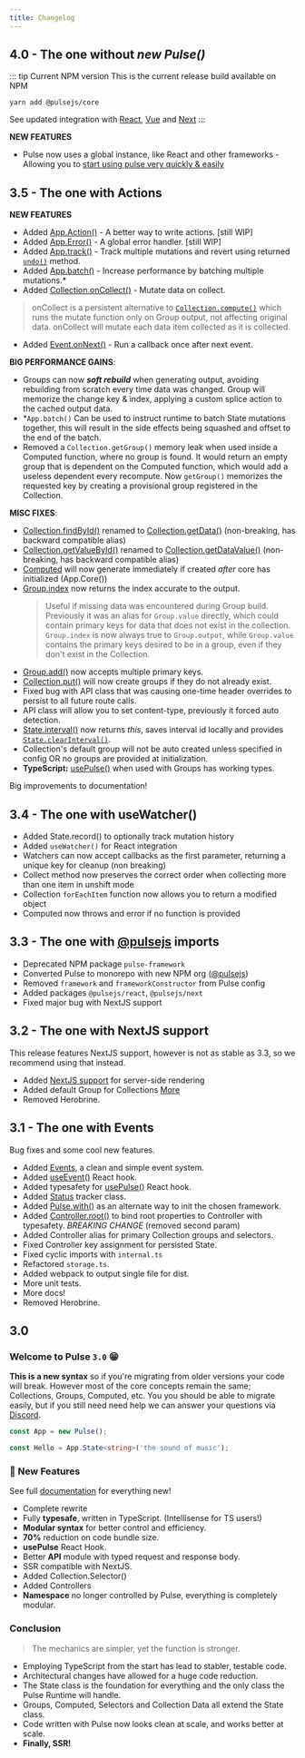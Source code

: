 ```yaml
---
title: Changelog
---
```

## 4.0 - The one without *new Pulse()*

::: tip Current NPM version
This is the current release build available on NPM

```
yarn add @pulsejs/core
```

See updated integration with [React](../getting-started/setup-with-react.html), [Vue](../getting-started/setup-with-vue.html) and [Next](../getting-started/setup-with-next.html)
:::

**NEW FEATURES**
- Pulse now uses a global instance, like React and other frameworks - Allowing you to [start using pulse very quickly & easily](../getting-started/concepts.html)

## 3.5 - The one with Actions

**NEW FEATURES**
- Added [App.Action()]() - A better way to write actions. [still WIP]
- Added [App.Error()]() - A global error handler. [still WIP]
- Added [App.track()]() - Track multiple mutations and revert using returned [`undo()`]() method.
- Added [App.batch()]() - Increase performance by batching multiple mutations.*
- Added [Collection.onCollect()]() - Mutate data on collect.
> onCollect is a persistent alternative to [`Collection.compute()`]() which runs the mutate function only on Group output, not affecting original data. onCollect will mutate each data item collected as it is collected.
- Added [Event.onNext()]() - Run a callback once after next event.

**BIG PERFORMANCE GAINS**: 
- Groups can now _**soft rebuild**_ when generating output, avoiding rebuilding from scratch every time data was changed. Group will memorize the change key & index, applying a custom splice action to the cached output data.
- *`App.batch()` Can be used to instruct runtime to batch State mutations together, this will result in the side effects being squashed and offset to the end of the batch.
- Removed a `Collection.getGroup()` memory leak when used inside a Computed function, where no group is found. It would return an empty group that is dependent on the Computed function, which would add a useless dependent every recompute. Now `getGroup()` memorizes the requested key by creating a provisional group registered in the Collection.

**MISC FIXES**:
- [Collection.findById()]() renamed to [Collection.getData()]() (non-breaking, has backward compatible alias)
- [Collection.getValueById()]() renamed to [Collection.getDataValue()]() (non-breaking, has backward compatible alias)
- [Computed]() will now generate immediately if created _after_ core has initialized (App.Core())
- [Group.index]() now returns the index accurate to the output.
    > Useful if missing data was encountered during Group build. Previously it was an alias for `Group.value` directly, which could contain primary keys for data that does not exist in the collection. `Group.index` is now always true to `Group.output`, while `Group.value` contains the primary keys desired to be in a group, even if they don't exist in the Collection.
- [Group.add()]() now accepts multiple primary keys.
- [Collection.put()]() will now create groups if they do not already exist.
- Fixed bug with API class that was causing one-time header overrides to persist to all future route calls.
- API class will allow you to set content-type, previously it forced auto detection.
- [State.interval()]() now returns _this_, saves interval id locally and provides [`State.clearInterval()`]().
- Collection's default group will not be auto created unless specified in config OR no groups are provided at initialization.
- **TypeScript:** [usePulse()]() when used with Groups has working types.


Big improvements to documentation!

## 3.4 - The one with useWatcher()

- Added State.record() to optionally track mutation history
- Added `useWatcher()` for React integration
- Watchers can now accept callbacks as the first parameter, returning a unique key for cleanup (non breaking)
- Collect method now preserves the correct order when collecting more than one item in unshift mode
- Collection `forEachItem` function now allows you to return a modified object
- Computed now throws and error if no function is provided

## 3.3 - The one with [@pulsejs]() imports

- Deprecated NPM package `pulse-framework`
- Converted Pulse to monorepo with new NPM org ([@pulsejs](https://www.npmjs.com/org/pulsejs))
- Removed `framework` and `frameworkConstructor` from Pulse config
- Added packages `@pulsejs/react`, `@pulsejs/next`
- Fixed major bug with NextJS support

## 3.2 - The one with NextJS support

This release features NextJS support, however is not as stable as 3.3, so we recommend using that instead.

- Added [NextJS support]() for server-side rendering
- Added default Group for Collections [More]()
- Removed Herobrine.

## 3.1 - The one with Events

Bug fixes and some cool new features.

- Added [Events](), a clean and simple event system.
- Added [useEvent()]() React hook.
- Added typesafety for [usePulse()]() React hook.
- Added [Status]() tracker class.
- Added [Pulse.with()]() as an alternate way to init the chosen framework.
- Added [Controller.root()]() to bind root properties to Controller with typesafety. _BREAKING CHANGE_ (removed second param)
- Added Controller alias for primary Collection groups and selectors.
- Fixed Controller key assignment for persisted State.
- Fixed cyclic imports with `internal.ts`
- Refactored `storage.ts`.
- Added webpack to output single file for dist.
- More unit tests.
- More docs!
- Removed Herobrine.

## 3.0

### **Welcome to Pulse `3.0`** :grin:

**This is a new syntax** so if you're migrating from older versions your code will break. However most of the core concepts remain the same; Collections, Groups, Computed, etc. You you should be able to migrate easily, but if you still need need help we can answer your questions via [Discord](https://discord.gg/2ranK7j).

```ts
const App = new Pulse();

const Hello = App.State<string>('the sound of music');
```

### :gem: New Features

See full [documentation]() for everything new!

- Complete rewrite
- Fully **typesafe**, written in TypeScript. (Intellisense for TS users!)
- **Modular syntax** for better control and efficiency.
- **70%** reduction on code bundle size.
- **usePulse** React Hook.
- Better **API** module with typed request and response body.
- SSR compatible with NextJS.
- Added Collection.Selector()
- Added Controllers
- **Namespace** no longer controlled by Pulse, everything is completely modular.

### Conclusion

> The mechanics are simpler, yet the function is stronger.

- Employing TypeScript from the start has lead to stabler, testable code.
- Architectural changes have allowed for a huge code reduction.
- The State class is the foundation for everything and the only class the Pulse Runtime will handle.
- Groups, Computed, Selectors and Collection Data all extend the State class.
- Code written with Pulse now looks clean at scale, and works better at scale.
- **Finally, SSR!**
